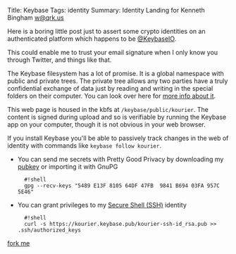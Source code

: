 Title: Keybase
Tags: identity
Summary: Identity Landing for Kenneth Bingham <w@qrk.us>

Here is a boring little post just to assert some crypto identities on an authenticated
platform which happens to be [@KeybaseIO](https://www.keybase.io).

This could enable me to trust your email signature when I only know you through Twitter,
and things like that.

The Keybase filesystem has a lot of promise. It is a global namespace with public and
private trees. The private tree allows any two parties have a truly confidential exchange
of data just by reading and writing in the special folders on their computer. You can look
over here for [more info about it](https://keybase.io/docs/kbfs).

This web page is housed in the kbfs at `/keybase/public/kourier`. The content is signed
during upload and so is verifiable by running the Keybase app on your computer, though it
is not obvious in your web browser.

If you install Keybase you'll be able to passively track changes in the web of identity
with commands like `keybase follow kourier`.

- You can send me secrets with Pretty Good Privacy by downloading my [pubkey](/blob/kourier-pgp-0xB69403FA957C5E46.asc) or importing it with GnuPG

        #!shell
        gpg --recv-keys "5489 E13F 8105 64DF 47FB  9841 B694 03FA 957C 5E46"

- You can grant privileges to my [Secure Shell (SSH)](/blob/kourier-ssh-id_rsa.pub) identity

        #!shell
        curl -s https://kourier.keybase.pub/kourier-ssh-id_rsa.pub >> .ssh/authorized_keys

[fork me](https://github.com/qrkourier/keybase-landing)
